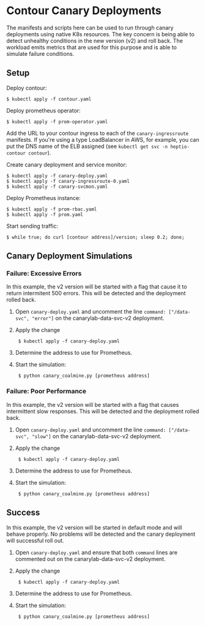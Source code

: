 # Contour Canary Deployments

The manifests and scripts here can be used to run through canary deployments using native K8s resources.  The key concern is being able to detect unhealthy conditions in the new version (v2) and roll back.  The workload emits metrics that are used for this purpose and is able to simulate failure conditions.

## Setup
Deploy contour:

    $ kubectl apply -f contour.yaml

Deploy prometheus operator:

    $ kubectl apply -f prom-operator.yaml

Add the URL to your contour ingress to each of the `canary-ingressroute` manifests.  If you're using a type LoadBalancer in AWS, for example, you can put the DNS name of the ELB assigned (see `kubectl get svc -n heptio-contour contour`).

Create canary deployment and service monitor:

    $ kubectl apply -f canary-deploy.yaml
    $ kubectl apply -f canary-ingressroute-0.yaml
    $ kubectl apply -f canary-svcmon.yaml

Deploy Prometheus instance:

    $ kubectl apply -f prom-rbac.yaml
    $ kubectl apply -f prom.yaml

Start sending traffic:

    $ while true; do curl [contour address]/version; sleep 0.2; done;

## Canary Deployment Simulations

### Failure: Excessive Errors

In this example, the v2 version will be started with a flag that cause it to return intermitent 500 errors.  This will be detected and the deployment rolled back.

1. Open `canary-deploy.yaml` and uncomment the line `command: ["/data-svc", "error"]` on the canarylab-data-svc-v2 deployment.

2. Apply the change

        $ kubectl apply -f canary-deploy.yaml

3. Determine the address to use for Prometheus.

4. Start the simulation:

        $ python canary_coalmine.py [prometheus address]

### Failure: Poor Performance

In this example, the v2 version will be started with a flag that causes intermittent slow responses.  This will be detected and the deployment rolled back.

1. Open `canary-deploy.yaml` and uncomment the line `command: ["/data-svc", "slow"]` on the canarylab-data-svc-v2 deployment.

2. Apply the change

        $ kubectl apply -f canary-deploy.yaml

3. Determine the address to use for Prometheus.

4. Start the simulation:

        $ python canary_coalmine.py [prometheus address]

## Success

In this example, the v2 version will be started in default mode and will behave properly.  No problems will be detected and the canary deployment will successful roll out.

1. Open `canary-deploy.yaml` and ensure that both `command` lines are commented out on the canarylab-data-svc-v2 deployment.

2. Apply the change

        $ kubectl apply -f canary-deploy.yaml

3. Determine the address to use for Prometheus.

4. Start the simulation:

        $ python canary_coalmine.py [prometheus address]



